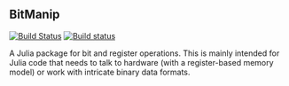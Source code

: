 BitManip
-------

[![Build Status](https://travis-ci.org/daqcore/BitManip.jl.svg?branch=master)](https://travis-ci.org/daqcore/BitManip.jl)
[![Build status](https://ci.appveyor.com/api/projects/status/ekmb04ppwiymam9t/branch/master?svg=true)](https://ci.appveyor.com/project/oschulz/bitregs-jl/branch/master)

A Julia package for bit and register operations. This is mainly intended
for Julia code that needs to talk to hardware (with a register-based
memory model) or work with intricate binary data formats.
